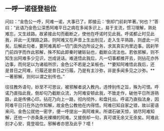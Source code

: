 ## 一呼一诺径登祖位

问曰：“金色公一呼，阿难一诺，大事已了，即接云：‘倒却门前刹竿著。’何也？”答曰：“此语乃金色公深悉阿难平日之病在多闻多识上，易于支流，惯习理解，熟处难忘，又生歧路。故紧接此句而截断之，使他在呼诺时见此我。呼诺都止时见此我，非此一无理路之路，则阿难又在声音上生出别见，走入生平熟路，则虚此一问矣。后解此句者，要阿难离却一切门面外边所设之务，求其真实内里边事。因刹竿门前四字而作此邪解，殊不知此即秦时辘轹钻也，截断众流法也。若依邪解，则不知生出阿难多少见识，岂成说话。难道悟此我后，凡一切事都推开去，则拈花亦外边事，而何足以为诸祖所宗，金色公不若是之呆板也。**要知阿难悟此我后，还是昔日之阿难，行履还是昔日之行履。乃是有主沙弥，非是多闻多见之沙弥。**一著邪解，则何以谓之别传也。”

往往教外语句，妙至不可思议，被邪解者说入教内，违悖别传之旨，殊为可恨。呼诺乃直指此我，倒却句乃截断众流，为阿难安顿此我，不致走作，破他平日所游熟路，此是传佛心印。拈花乃向上一路，彻内彻外，和盘托出。呼诺乃直指法身，因阿难平日只在外边作知解，故金色公教他在内得悟。阿难已知自家之错，故以密语来问。金色公就他一密字，便一呼提出一真阿难来。所谓石破天惊，销尽阿难知解，还他一个赤条条光裸裸的阿难。又接倒却一句，真可谓无余又无余矣。阿难此刻才心安，竟登祖位。邪解者亦思及此乎？噫！
